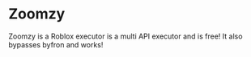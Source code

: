 # Zoomzy
Zoomzy is a Roblox executor is a multi API executor and is free! It also bypasses byfron and works!
